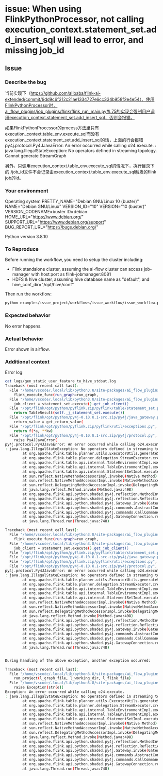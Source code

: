 # issue: When using FlinkPythonProcessor, not calling execution_context.statement_set.add_insert_sql will lead to error, and missing job_id

## Issue 

### Describe the bug

当前实现下（https://github.com/alibaba/flink-ai-extended/commit/9dd9c6f312c21ae1334727e6cc334b958f2e4e54），使用FlinkPythonProcessor时，ai_flow_plugins/job_plugins/flink/flink_run_main.py#L75的实现会强制用户调用execution_context.statement_set.add_insert_sql，否则会报错。

如果FlinkPythonProcessor的process方法里只有execution_context.table_env.execute_sql而没有execution_context.statement_set.add_insert_sql的话，上面的行会报错
py4j.protocol.Py4JJavaError: An error occurred while calling o24.execute.
: java.lang.IllegalStateException: No operators defined in streaming topology. Cannot generate StreamGraph

另外，只调用execution_context.table_env.execute_sql的情况下，执行目录下的./job_id文件不会记录由execution_context.table_env.execute_sql触发的flink job的id。

### Your environment
Operating system
PRETTY_NAME="Debian GNU/Linux 10 (buster)"
NAME="Debian GNU/Linux"
VERSION_ID="10"
VERSION="10 (buster)"
VERSION_CODENAME=buster
ID=debian
HOME_URL="https://www.debian.org/"
SUPPORT_URL="https://www.debian.org/support"
BUG_REPORT_URL="https://bugs.debian.org/"

Python version
3.8.10

### To Reproduce

Before running the workflow, you need to setup the cluster including:
- Flink standalone cluster, assuming the ai-flow cluster can access job-manager with host:port as flink-jobmanager:8081
- HDFS & hive cluster, assuming hive database name as "default", and hive_conf_dir="/opt/hive/conf"

Then run the workflow:

```bash
python examples/issue_project/workflows/issue_workflow/issue_workflow.py
```

### Expected behavior
No error happens.

### Actual behavior
Error shown in airflow.

### Additional context

Error log

```bash
cat logs/gen_static_user_feature_to_hive_stdout.log 
Traceback (most recent call last):
  File "/home/vscode/.local/lib/python3.8/site-packages/ai_flow_plugins/job_plugins/flink/flink_run_main.py", line 85, in run_project
    flink_execute_func(run_graph=run_graph,
  File "/home/vscode/.local/lib/python3.8/site-packages/ai_flow_plugins/job_plugins/flink/flink_run_main.py", line 60, in flink_execute_func
    job_client = statement_set.execute().get_job_client()
  File "/opt/flink/opt/python/pyflink.zip/pyflink/table/statement_set.py", line 97, in execute
    return TableResult(self._j_statement_set.execute())
  File "/opt/flink/opt/python/py4j-0.10.8.1-src.zip/py4j/java_gateway.py", line 1285, in __call__
    return_value = get_return_value(
  File "/opt/flink/opt/python/pyflink.zip/pyflink/util/exceptions.py", line 146, in deco
    return f(*a, **kw)
  File "/opt/flink/opt/python/py4j-0.10.8.1-src.zip/py4j/protocol.py", line 326, in get_return_value
    raise Py4JJavaError(
py4j.protocol.Py4JJavaError: An error occurred while calling o24.execute.
: java.lang.IllegalStateException: No operators defined in streaming topology. Cannot generate StreamGraph.
        at org.apache.flink.table.planner.utils.ExecutorUtils.generateStreamGraph(ExecutorUtils.java:40)
        at org.apache.flink.table.planner.delegation.StreamExecutor.createPipeline(StreamExecutor.java:50)
        at org.apache.flink.table.api.internal.TableEnvironmentImpl.executeInternal(TableEnvironmentImpl.java:757)
        at org.apache.flink.table.api.internal.TableEnvironmentImpl.executeInternal(TableEnvironmentImpl.java:742)
        at org.apache.flink.table.api.internal.StatementSetImpl.execute(StatementSetImpl.java:99)
        at sun.reflect.NativeMethodAccessorImpl.invoke0(Native Method)
        at sun.reflect.NativeMethodAccessorImpl.invoke(NativeMethodAccessorImpl.java:62)
        at sun.reflect.DelegatingMethodAccessorImpl.invoke(DelegatingMethodAccessorImpl.java:43)
        at java.lang.reflect.Method.invoke(Method.java:498)
        at org.apache.flink.api.python.shaded.py4j.reflection.MethodInvoker.invoke(MethodInvoker.java:244)
        at org.apache.flink.api.python.shaded.py4j.reflection.ReflectionEngine.invoke(ReflectionEngine.java:357)
        at org.apache.flink.api.python.shaded.py4j.Gateway.invoke(Gateway.java:282)
        at org.apache.flink.api.python.shaded.py4j.commands.AbstractCommand.invokeMethod(AbstractCommand.java:132)
        at org.apache.flink.api.python.shaded.py4j.commands.CallCommand.execute(CallCommand.java:79)
        at org.apache.flink.api.python.shaded.py4j.GatewayConnection.run(GatewayConnection.java:238)
        at java.lang.Thread.run(Thread.java:748)

Traceback (most recent call last):
  File "/home/vscode/.local/lib/python3.8/site-packages/ai_flow_plugins/job_plugins/flink/flink_run_main.py", line 85, in run_project
    flink_execute_func(run_graph=run_graph,
  File "/home/vscode/.local/lib/python3.8/site-packages/ai_flow_plugins/job_plugins/flink/flink_run_main.py", line 60, in flink_execute_func
    job_client = statement_set.execute().get_job_client()
  File "/opt/flink/opt/python/pyflink.zip/pyflink/table/statement_set.py", line 97, in execute
  File "/opt/flink/opt/python/py4j-0.10.8.1-src.zip/py4j/java_gateway.py", line 1285, in __call__
  File "/opt/flink/opt/python/pyflink.zip/pyflink/util/exceptions.py", line 146, in deco
  File "/opt/flink/opt/python/py4j-0.10.8.1-src.zip/py4j/protocol.py", line 326, in get_return_value
py4j.protocol.Py4JJavaError: An error occurred while calling o24.execute.
: java.lang.IllegalStateException: No operators defined in streaming topology. Cannot generate StreamGraph.
        at org.apache.flink.table.planner.utils.ExecutorUtils.generateStreamGraph(ExecutorUtils.java:40)
        at org.apache.flink.table.planner.delegation.StreamExecutor.createPipeline(StreamExecutor.java:50)
        at org.apache.flink.table.api.internal.TableEnvironmentImpl.executeInternal(TableEnvironmentImpl.java:757)
        at org.apache.flink.table.api.internal.TableEnvironmentImpl.executeInternal(TableEnvironmentImpl.java:742)
        at org.apache.flink.table.api.internal.StatementSetImpl.execute(StatementSetImpl.java:99)
        at sun.reflect.NativeMethodAccessorImpl.invoke0(Native Method)
        at sun.reflect.NativeMethodAccessorImpl.invoke(NativeMethodAccessorImpl.java:62)
        at sun.reflect.DelegatingMethodAccessorImpl.invoke(DelegatingMethodAccessorImpl.java:43)
        at java.lang.reflect.Method.invoke(Method.java:498)
        at org.apache.flink.api.python.shaded.py4j.reflection.MethodInvoker.invoke(MethodInvoker.java:244)
        at org.apache.flink.api.python.shaded.py4j.reflection.ReflectionEngine.invoke(ReflectionEngine.java:357)
        at org.apache.flink.api.python.shaded.py4j.Gateway.invoke(Gateway.java:282)
        at org.apache.flink.api.python.shaded.py4j.commands.AbstractCommand.invokeMethod(AbstractCommand.java:132)
        at org.apache.flink.api.python.shaded.py4j.commands.CallCommand.execute(CallCommand.java:79)
        at org.apache.flink.api.python.shaded.py4j.GatewayConnection.run(GatewayConnection.java:238)
        at java.lang.Thread.run(Thread.java:748)


During handling of the above exception, another exception occurred:

Traceback (most recent call last):
  File "/home/vscode/.local/lib/python3.8/site-packages/ai_flow_plugins/job_plugins/flink/flink_run_main.py", line 97, in <module>
    run_project(l_graph_file, l_working_dir, l_flink_file)
  File "/home/vscode/.local/lib/python3.8/site-packages/ai_flow_plugins/job_plugins/flink/flink_run_main.py", line 91, in run_project
    raise Exception(str(e))
Exception: An error occurred while calling o24.execute.
: java.lang.IllegalStateException: No operators defined in streaming topology. Cannot generate StreamGraph.
        at org.apache.flink.table.planner.utils.ExecutorUtils.generateStreamGraph(ExecutorUtils.java:40)
        at org.apache.flink.table.planner.delegation.StreamExecutor.createPipeline(StreamExecutor.java:50)
        at org.apache.flink.table.api.internal.TableEnvironmentImpl.executeInternal(TableEnvironmentImpl.java:757)
        at org.apache.flink.table.api.internal.TableEnvironmentImpl.executeInternal(TableEnvironmentImpl.java:742)
        at org.apache.flink.table.api.internal.StatementSetImpl.execute(StatementSetImpl.java:99)
        at sun.reflect.NativeMethodAccessorImpl.invoke0(Native Method)
        at sun.reflect.NativeMethodAccessorImpl.invoke(NativeMethodAccessorImpl.java:62)
        at sun.reflect.DelegatingMethodAccessorImpl.invoke(DelegatingMethodAccessorImpl.java:43)
        at java.lang.reflect.Method.invoke(Method.java:498)
        at org.apache.flink.api.python.shaded.py4j.reflection.MethodInvoker.invoke(MethodInvoker.java:244)
        at org.apache.flink.api.python.shaded.py4j.reflection.ReflectionEngine.invoke(ReflectionEngine.java:357)
        at org.apache.flink.api.python.shaded.py4j.Gateway.invoke(Gateway.java:282)
        at org.apache.flink.api.python.shaded.py4j.commands.AbstractCommand.invokeMethod(AbstractCommand.java:132)
        at org.apache.flink.api.python.shaded.py4j.commands.CallCommand.execute(CallCommand.java:79)
        at org.apache.flink.api.python.shaded.py4j.GatewayConnection.run(GatewayConnection.java:238)
        at java.lang.Thread.run(Thread.java:748)
```